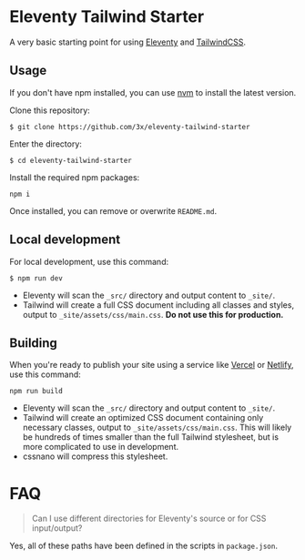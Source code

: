 # Eleventy Tailwind Starter

A very basic starting point for using [Eleventy](https://11ty.dev) and [TailwindCSS](https://tailwindcss.com).

## Usage

If you don't have npm installed, you can use [nvm](https://github.com/nvm-sh/nvm/blob/master/README.md) to install the latest version.

Clone this repository:

```shell
$ git clone https://github.com/3x/eleventy-tailwind-starter
```

Enter the directory:

```shell
$ cd eleventy-tailwind-starter
```

Install the required npm packages:

```shell
npm i
```

Once installed, you can remove or overwrite `README.md`.

## Local development

For local development, use this command:

```shell
$ npm run dev
```

- Eleventy will scan the `_src/` directory and output content to `_site/`.
- Tailwind will create a full CSS document including all classes and styles, output to `_site/assets/css/main.css`. **Do not use this for production.**

## Building

When you're ready to publish your site using a service like [Vercel](https://vercel.com) or [Netlify](https://www.netlify.com), use this command:

```shell
npm run build
```

- Eleventy will scan the `_src/` directory and output content to `_site/`.
- Tailwind will create an optimized CSS document containing only necessary classes, output to `_site/assets/css/main.css`. This will likely be hundreds of times smaller than the full Tailwind stylesheet, but is more complicated to use in development.
- cssnano will compress this stylesheet.

# FAQ

> Can I use different directories for Eleventy's source or for CSS input/output?

Yes, all of these paths have been defined in the scripts in `package.json`.